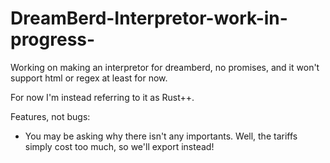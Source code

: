 # DreamBerd-Interpretor-work-in-progress-
Working on making an interpretor for dreamberd, no promises, and it won't support html or regex at least for now.

For now I'm instead referring to it as Rust++.

Features, not bugs:
 * You may be asking why there isn't any importants. Well, the tariffs simply cost too much, so we'll export instead!
